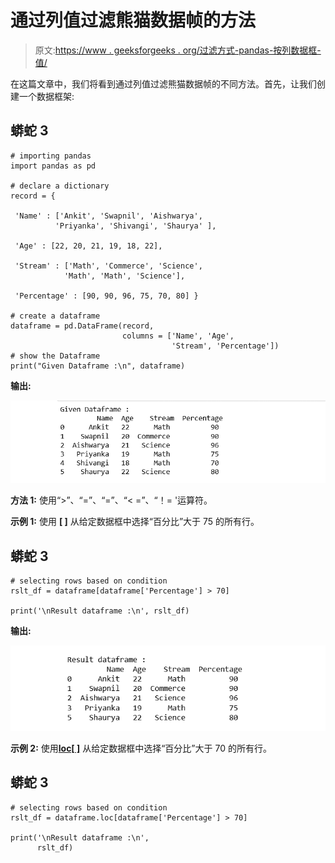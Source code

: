 # 通过列值过滤熊猫数据帧的方法

> 原文:[https://www . geeksforgeeks . org/过滤方式-pandas-按列数据框-值/](https://www.geeksforgeeks.org/ways-to-filter-pandas-dataframe-by-column-values/)

在这篇文章中，我们将看到通过列值过滤熊猫数据帧的不同方法。首先，让我们创建一个数据框架:

## 蟒蛇 3

```
# importing pandas 
import pandas as pd 

# declare a dictionary
record = { 

 'Name' : ['Ankit', 'Swapnil', 'Aishwarya', 
          'Priyanka', 'Shivangi', 'Shaurya' ],

 'Age' : [22, 20, 21, 19, 18, 22], 

 'Stream' : ['Math', 'Commerce', 'Science', 
            'Math', 'Math', 'Science'], 

 'Percentage' : [90, 90, 96, 75, 70, 80] } 

# create a dataframe 
dataframe = pd.DataFrame(record,
                         columns = ['Name', 'Age', 
                                    'Stream', 'Percentage']) 
# show the Dataframe
print("Given Dataframe :\n", dataframe)
```

**输出:**

![Dataframe](img/55107a12b980bf37512acd0f54047ff5.png)

**方法 1:** 使用“>”、“=”、“=”、“< =”、“！= '运算符。

**示例 1:** 使用 **[ ]** 从给定数据框中选择“百分比”大于 75 的所有行。

## 蟒蛇 3

```
# selecting rows based on condition 
rslt_df = dataframe[dataframe['Percentage'] > 70] 

print('\nResult dataframe :\n', rslt_df)
```

**输出:**

![output dataframe](img/866f83aa93a0f13353d171de94dd4161.png)

**示例 2:** 使用[**loc[ ]**](https://www.geeksforgeeks.org/python-pandas-extracting-rows-using-loc/) 从给定数据框中选择“百分比”大于 70 的所有行。

## 蟒蛇 3

```
# selecting rows based on condition 
rslt_df = dataframe.loc[dataframe['Percentage'] > 70] 

print('\nResult dataframe :\n', 
      rslt_df)
```